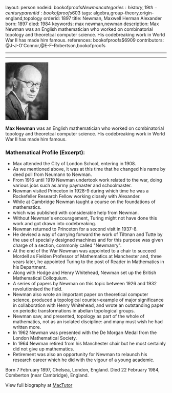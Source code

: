 layout: person
nodeid: bookofproofs$Newman
categories: history,19th-century
parentid: bookofproofs$603
tags: algebra,group-theory,origin-england,topology
orderid: 1897
title: Newman, Maxwell Herman Alexander
born: 1897
died: 1984
keywords: max newman,newman
description: Max Newman was an English mathematician who worked on combinatorial topology and theoretcal computer science. His codebreaking work in World War II has made him famous.
references: bookofproofs$6909
contributors: @J-J-O'Connor,@E-F-Robertson,bookofproofs

---



---

![Newman.jpg](https://github.com/bookofproofs/bookofproofs.github.io/blob/main/_sources/_assets/images/portraits/Newman.jpg?raw=true)

**Max Newman** was an English mathematician who worked on combinatorial topology and theoretcal computer science. His codebreaking work in World War II has made him famous.

### Mathematical Profile (Excerpt):
* Max attended the City of London School, entering in 1908.
* As we mentioned above, it was at this time that he changed his name by deed poll from Neumann to Newman.
* From 1916 until 1919 Newman undertook work related to the war, doing various jobs such as army paymaster and schoolmaster.
* Newman visited Princeton in 1928-9 during which time he was a Rockefeller Research Fellow working closely with Alexander.
* While at Cambridge Newman taught a course on the foundations of mathematics.
* which was published with considerable help from Newman.
* Without Newman's encouragement, Turing might not have done this work and got drawn into codebreaking.
* Newman returned to Princeton for a second visit in 1937-8.
* He devised a way of carrying forward the work of Tiltman and Tutte by the use of specially designed machines and for this purpose was given charge of a section, commonly called "Newmanry".
* At the end of the War Newman was appointed to a chair to succeed Mordell as Fielden Professor of Mathematics at Manchester and, three years later, he appointed Turing to the post of Reader in Mathematics in his Department.
* Along with Hodge and Henry Whitehead, Newman set up the British Mathematical Colloquium.
* A series of papers by Newman on this topic between 1926 and 1932 revolutionised the field.
* Newman also wrote an important paper on theoretical computer science, produced a topological counter-example of major significance in collaboration with Henry Whitehead, and wrote an outstanding paper on periodic transformations in abelian topological groups.
* Newman saw, and presented, topology as part of the whole of mathematics, not as an isolated discipline: and many must wish he had written more.
* In 1962 Newman was presented with the De Morgan Medal from the London Mathematical Society.
* In 1964 Newman retired from his Manchester chair but he most certainly did not give up mathematics.
* Retirement was also an opportunity for Newman to relaunch his research career which he did with the vigour of a young academic.

Born 7 February 1897, Chelsea, London, England. Died 22 February 1984, Comberton (near Cambridge), England.

View full biography at [MacTutor](https://mathshistory.st-andrews.ac.uk/Biographies/Newman/)
